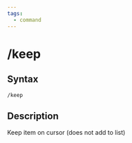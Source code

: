 ```yaml
---
tags:
  - command
---
```


# /keep

## Syntax

<!--cmd-syntax-start-->
```eqcommand
/keep
```
<!--cmd-syntax-end-->

## Description

<!--cmd-desc-start-->
Keep item on cursor (does not add to list)
<!--cmd-desc-end-->